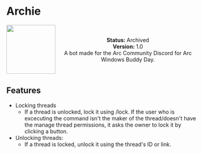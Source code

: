# Archie

<img src="https://preview.redd.it/better-arc-icon-v0-zyc0uyavfoia1.png?width=1024&format=png&auto=webp&s=0839060d82f15293308056a308008ae7d1295ae6" align="left" width="128" height="128" />
</br>
<p align="center">
   <strong>Status: </strong>Archived 
   <br />
   <strong>Version: </strong>1.0
   <br />
   A bot made for the Arc Community Discord for Arc Windows Buddy Day.
  </p>
</p>
</br>


## Features
- Locking threads
  - If a thread is unlocked, lock it using /lock. If the user who is excecuting the command isn't the maker of the thread/doesn't have the manage thread permissions, it asks the owner to lock it by clicking a button.
- Unlocking threads:
  - If a thread is locked, unlock it using the thread's ID or link.
